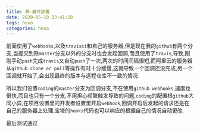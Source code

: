 ```yaml
---
title: 真-最终部署
date: 2020-05-10 23:41:50
tags: hexo
categories: hexo
---
```


​	前面使用了`webhooks`,以及`travisci`和自己的服务器,但是现在我的`github`有两个分支,当提交到除`master`分支以外的分支时也会发起回调,而且使用了`travis`,导致,刚刚手动`push`完成`travis`又自动`push`了一次,两次的时间间隔很短,而阿里云的服务器从`github clone or pull`等操作有时十分缓慢,这就导致一个回调还没完成,另一个回调就开始了,会出现最终的版本与远程仓库不一致的情况.

<!--more-->

所以我们设置`coding`的`master`分支为回调分支,不在使用`github webhooks`,速度也很快,而且也只有一个分支,不用担心频繁触发导致的问题,`coding`的配置根`github`大同小异,在项目设置里的开发者设置里开启`webhook`,回调开启后发起的请求还是在自己的服务器上处理,宝塔的`hooks`代码也可以响应的根据自己的情况自动更改.

最后测试通过
